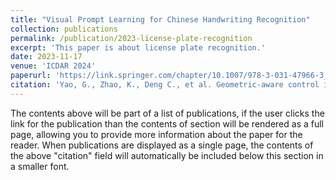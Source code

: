 ```yaml
---
title: "Visual Prompt Learning for Chinese Handwriting Recognition"
collection: publications
permalink: /publication/2023-license-plate-recognition
excerpt: 'This paper is about license plate recognition.'
date: 2023-11-17
venue: 'ICDAR 2024'
paperurl: 'https://link.springer.com/chapter/10.1007/978-3-031-47966-3_16'
citation: 'Yao, G., Zhao, K., Deng C., et al. Geometric-aware control in diffusion model for handwritten Chinese font generation. In International Conference on Document Analysis and Recognition, 2024.'
---
```


The contents above will be part of a list of publications, if the user clicks the link for the publication than the contents of section will be rendered as a full page, allowing you to provide more information about the paper for the reader. When publications are displayed as a single page, the contents of the above "citation" field will automatically be included below this section in a smaller font.
